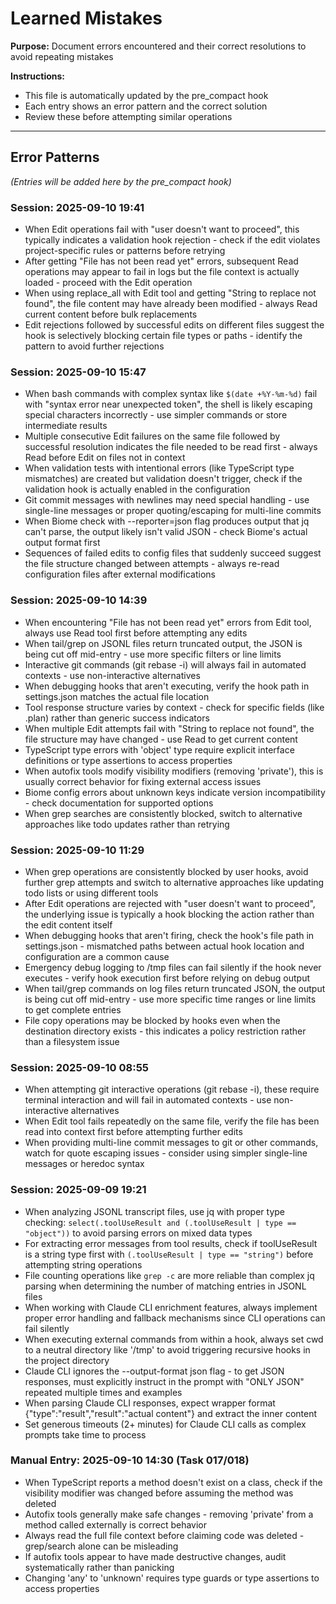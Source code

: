 # Learned Mistakes

**Purpose:** Document errors encountered and their correct resolutions to avoid repeating mistakes

**Instructions:**
- This file is automatically updated by the pre_compact hook
- Each entry shows an error pattern and the correct solution
- Review these before attempting similar operations

---

## Error Patterns

*(Entries will be added here by the pre_compact hook)*
### Session: 2025-09-10 19:41
- When Edit operations fail with "user doesn't want to proceed", this typically indicates a validation hook rejection - check if the edit violates project-specific rules or patterns before retrying
- After getting "File has not been read yet" errors, subsequent Read operations may appear to fail in logs but the file context is actually loaded - proceed with the Edit operation
- When using replace_all with Edit tool and getting "String to replace not found", the file content may have already been modified - always Read current content before bulk replacements
- Edit rejections followed by successful edits on different files suggest the hook is selectively blocking certain file types or paths - identify the pattern to avoid further rejections

### Session: 2025-09-10 15:47
- When bash commands with complex syntax like `$(date +%Y-%m-%d)` fail with "syntax error near unexpected token", the shell is likely escaping special characters incorrectly - use simpler commands or store intermediate results
- Multiple consecutive Edit failures on the same file followed by successful resolution indicates the file needed to be read first - always Read before Edit on files not in context
- When validation tests with intentional errors (like TypeScript type mismatches) are created but validation doesn't trigger, check if the validation hook is actually enabled in the configuration
- Git commit messages with newlines may need special handling - use single-line messages or proper quoting/escaping for multi-line commits
- When Biome check with --reporter=json flag produces output that jq can't parse, the output likely isn't valid JSON - check Biome's actual output format first
- Sequences of failed edits to config files that suddenly succeed suggest the file structure changed between attempts - always re-read configuration files after external modifications

### Session: 2025-09-10 14:39
- When encountering "File has not been read yet" errors from Edit tool, always use Read tool first before attempting any edits
- When tail/grep on JSONL files return truncated output, the JSON is being cut off mid-entry - use more specific filters or line limits
- Interactive git commands (git rebase -i) will always fail in automated contexts - use non-interactive alternatives
- When debugging hooks that aren't executing, verify the hook path in settings.json matches the actual file location
- Tool response structure varies by context - check for specific fields (like .plan) rather than generic success indicators
- When multiple Edit attempts fail with "String to replace not found", the file structure may have changed - use Read to get current content
- TypeScript type errors with 'object' type require explicit interface definitions or type assertions to access properties
- When autofix tools modify visibility modifiers (removing 'private'), this is usually correct behavior for fixing external access issues
- Biome config errors about unknown keys indicate version incompatibility - check documentation for supported options
- When grep searches are consistently blocked, switch to alternative approaches like todo updates rather than retrying

### Session: 2025-09-10 11:29
- When grep operations are consistently blocked by user hooks, avoid further grep attempts and switch to alternative approaches like updating todo lists or using different tools
- After Edit operations are rejected with "user doesn't want to proceed", the underlying issue is typically a hook blocking the action rather than the edit content itself
- When debugging hooks that aren't firing, check the hook's file path in settings.json - mismatched paths between actual hook location and configuration are a common cause
- Emergency debug logging to /tmp files can fail silently if the hook never executes - verify hook execution first before relying on debug output
- When tail/grep commands on log files return truncated JSON, the output is being cut off mid-entry - use more specific time ranges or line limits to get complete entries
- File copy operations may be blocked by hooks even when the destination directory exists - this indicates a policy restriction rather than a filesystem issue

### Session: 2025-09-10 08:55
- When attempting git interactive operations (git rebase -i), these require terminal interaction and will fail in automated contexts - use non-interactive alternatives
- When Edit tool fails repeatedly on the same file, verify the file has been read into context first before attempting further edits
- When providing multi-line commit messages to git or other commands, watch for quote escaping issues - consider using simpler single-line messages or heredoc syntax

### Session: 2025-09-09 19:21
- When analyzing JSONL transcript files, use jq with proper type checking: `select(.toolUseResult and (.toolUseResult | type == "object"))` to avoid parsing errors on mixed data types
- For extracting error messages from tool results, check if toolUseResult is a string type first with `(.toolUseResult | type == "string")` before attempting string operations
- File counting operations like `grep -c` are more reliable than complex jq parsing when determining the number of matching entries in JSONL files
- When working with Claude CLI enrichment features, always implement proper error handling and fallback mechanisms since CLI operations can fail silently
- When executing external commands from within a hook, always set cwd to a neutral directory like '/tmp' to avoid triggering recursive hooks in the project directory
- Claude CLI ignores the --output-format json flag - to get JSON responses, must explicitly instruct in the prompt with "ONLY JSON" repeated multiple times and examples
- When parsing Claude CLI responses, expect wrapper format {"type":"result","result":"actual content"} and extract the inner content
- Set generous timeouts (2+ minutes) for Claude CLI calls as complex prompts take time to process

### Manual Entry: 2025-09-10 14:30 (Task 017/018)
- When TypeScript reports a method doesn't exist on a class, check if the visibility modifier was changed before assuming the method was deleted
- Autofix tools generally make safe changes - removing 'private' from a method called externally is correct behavior
- Always read the full file context before claiming code was deleted - grep/search alone can be misleading
- If autofix tools appear to have made destructive changes, audit systematically rather than panicking
- Changing 'any' to 'unknown' requires type guards or type assertions to access properties
